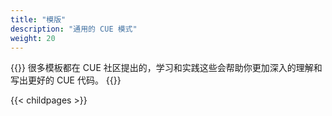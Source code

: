```yaml
---
title: "模版"
description: "通用的 CUE 模式"
weight: 20
---
```


{{<lead>}}
很多模板都在 CUE 社区提出的，学习和实践这些会帮助你更加深入的理解和写出更好的 CUE 代码。
{{</lead>}}

{{< childpages >}}

